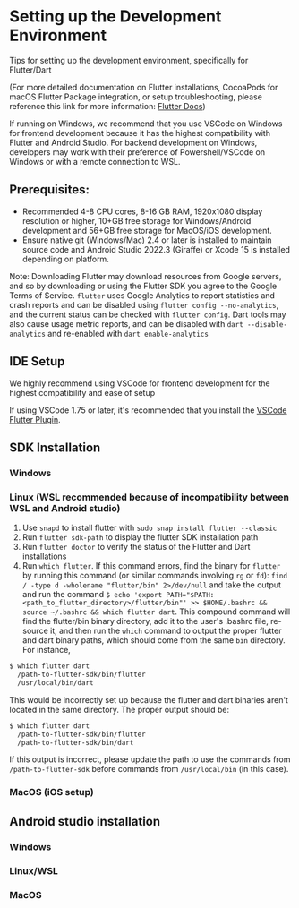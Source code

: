 # Setting up the Development Environment

Tips for setting up the development environment, specifically for Flutter/Dart

(For more detailed documentation on Flutter installations, CocoaPods for macOS Flutter Package integration, or setup troubleshooting, please reference this link for more information: [Flutter Docs](https://docs.flutter.dev/get-started/install))

If running on Windows, we recommend that you use VSCode on Windows for frontend development because it has the highest compatibility with Flutter and Android Studio. For backend development on Windows, developers may work with their preference of Powershell/VSCode on Windows or with a remote connection to WSL.

## Prerequisites:

- Recommended 4-8 CPU cores, 8-16 GB RAM, 1920x1080 display resolution or higher, 10+GB free storage for Windows/Android development and 56+GB free storage for MacOS/iOS development.
- Ensure native git (Windows/Mac) 2.4 or later is installed to maintain source code and Android Studio 2022.3 (Giraffe) or Xcode 15 is installed depending on platform. 

Note: Downloading Flutter may download resources from Google servers, and so by downloading or using the Flutter SDK you agree to the Google Terms of Service. `flutter` uses Google Analytics to report statistics and crash reports and can be disabled using `flutter config --no-analytics`, and the current status can be checked with `flutter config`. Dart tools may also cause usage metric reports, and can be disabled with `dart --disable-analytics` and re-enabled with `dart enable-analytics`

## IDE Setup
We highly recommend using VSCode for frontend development for the highest compatibility and ease of setup

If using VSCode 1.75 or later, it's recommended that you install the [VSCode Flutter Plugin](https://marketplace.visualstudio.com/items?itemName=Dart-Code.flutter). 

## SDK Installation

### Windows 

### Linux (WSL recommended because of incompatibility between WSL and Android studio)
1. Use `snapd` to install flutter with `sudo snap install flutter --classic`
2. Run `flutter sdk-path` to display the flutter SDK installation path
3. Run `flutter doctor` to verify the status of the Flutter and Dart installations
4. Run `which flutter`. If this command errors, find the binary for `flutter` by running this command (or similar commands involving `rg` or `fd`): `find / -type d -wholename "flutter/bin" 2>/dev/null` and take the output and run the command `$ echo 'export PATH="$PATH:<path_to_flutter_directory>/flutter/bin"' >> $HOME/.bashrc && source ~/.bashrc && which flutter dart`. This compound command will find the flutter/bin binary directory, add it to the user's .bashrc file, re-source it, and then run the `which` command to output the proper flutter and dart binary paths, which should come from the same `bin` directory. For instance,
```bash
$ which flutter dart
  /path-to-flutter-sdk/bin/flutter
  /usr/local/bin/dart
``` 
This would be incorrectly set up because the flutter and dart binaries aren't located in the same directory. The proper output should be:
```bash
$ which flutter dart
  /path-to-flutter-sdk/bin/flutter
  /path-to-flutter-sdk/bin/dart
```
If this output is incorrect, please update the path to use the commands from `/path-to-flutter-sdk` before commands from `/usr/local/bin` (in this case).

### MacOS (iOS setup)

## Android studio installation

### Windows
### Linux/WSL
### MacOS


